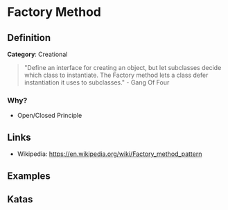 # Factory Method

## Definition

**Category**: Creational

> "Define an interface for creating an object, but let subclasses decide which class to instantiate. The Factory method lets a class defer instantiation it uses to subclasses." - Gang Of Four

### Why?

- Open/Closed Principle

## Links

- Wikipedia: https://en.wikipedia.org/wiki/Factory_method_pattern

## Examples

## Katas

